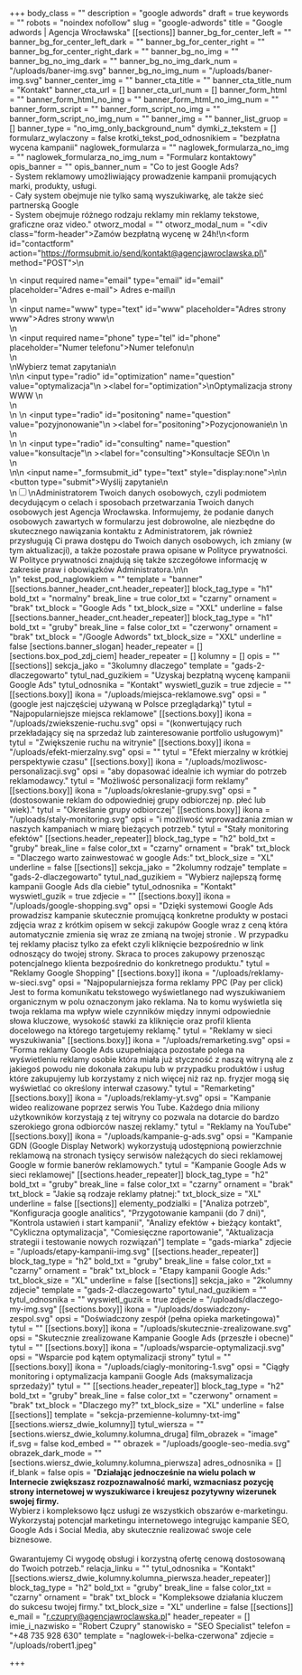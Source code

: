 +++
body_class = ""
description = "google adwords"
draft = true
keywords = ""
robots = "noindex nofollow"
slug = "google-adwords"
title = "Google adwords | Agencja Wrocławska"
[[sections]]
banner_bg_for_center_left = ""
banner_bg_for_center_left_dark = ""
banner_bg_for_center_right = ""
banner_bg_for_center_right_dark = ""
banner_bg_no_img = ""
banner_bg_no_img_dark = ""
banner_bg_no_img_dark_num = "/uploads/baner-img.svg"
banner_bg_no_img_num = "/uploads/baner-img.svg"
banner_center_img = ""
banner_cta_title = ""
banner_cta_title_num = "Kontakt"
banner_cta_url = []
banner_cta_url_num = []
banner_form_html = ""
banner_form_html_no_img = ""
banner_form_html_no_img_num = ""
banner_form_script = ""
banner_form_script_no_img = ""
banner_form_script_no_img_num = ""
banner_img = ""
banner_list_gruop = []
banner_type = "no_img_only_background_num"
dymki_z_tekstem = []
formularz_wylaczony = false
krotki_tekst_pod_odnosnikiem = "bezpłatna wycena kampanii"
naglowek_formularza = ""
naglowek_formularza_no_img = ""
naglowek_formularza_no_img_num = "Formularz kontaktowy"
opis_banner = ""
opis_banner_num = "Co to jest Google Ads?<br>- System reklamowy umożliwiający prowadzenie kampanii promujących marki, produkty, usługi. <br>- Cały system obejmuje nie tylko samą wyszukiwarkę, ale także sieć partnerską Google <br>- System obejmuje różnego rodzaju reklamy min reklamy tekstowe, graficzne oraz video."
otworz_modal = ""
otworz_modal_num = "<div class=\"form-header\">Zamów bezpłatną wycenę w 24h!</div>\n<form id=\"contactform\" action=\"https://formsubmit.io/send/kontakt@agencjawroclawska.pl\" method=\"POST\">\n<div class='input-cnt'>\n <input required name=\"email\" type=\"email\" id=\"email\" placeholder=\"Adres e-mail\"><label for='email'> Adres e-mail</label>\n</div>\n<div class='input-cnt'>\n    <input name=\"www\" type=\"text\" id=\"www\" placeholder=\"Adres strony www\"><label for='www'>Adres strony www</label>\n</div>\n<div class='input-cnt'>\n    <input  required name=\"phone\" type=\"tel\" id=\"phone\" placeholder=\"Numer telefonu\"><label for='phone'>Numer telefonu</label>\n   </div>\n   <div>\n<span class='radio-cnt-title'>Wybierz temat zapytania</span>\n <div class='form-radio'>\n\n  <input type=\"radio\" id=\"optimization\" name=\"question\" value=\"optymalizacja\"\n         ><label for=\"optimization\">\nOptymalizacja strony WWW </label>\n</div>\n <div class='form-radio'>\n \n  <input type=\"radio\" id=\"positoning\" name=\"question\" value=\"pozyjnonowanie\"\n         ><label for=\"positoning\">Pozycjonowanie\n </label>\n</div>\n <div class='form-radio'>\n \n  <input type=\"radio\" id=\"consulting\" name=\"question\" value=\"konsultacje\"\n         ><label for=\"consulting\">Konsultacje SEO\n </label>\n</div>\n</div>\n\n    <input name=\"_formsubmit_id\" type=\"text\" style=\"display:none\">\n\n    <button  type=\"submit\">Wyślij zapytanie</button>\n<div class='rodo'>\n<input id='rodo-accept' type='checkbox' required name='rodo-accept' value='accept'/>\n<label for='rodo-accept'>Administratorem Twoich danych osobowych, czyli podmiotem decydującym o celach i sposobach przetwarzania Twoich danych osobowych jest Agencja Wrocławska. Informujemy, że podanie danych osobowych zawartych w formularzu jest dobrowolne, ale niezbędne do skutecznego nawiązania kontaktu z Administratorem, jak również przysługują Ci prawa dostępu do Twoich danych osobowych, ich zmiany (w tym aktualizacji), a także pozostałe prawa opisane w Polityce prywatności. W Polityce prywatności znajdują się także szczegółowe informację w zakresie praw i obowiązków Administratora.\n</label>\n</div>\n</form>"
tekst_pod_naglowkiem = ""
template = "banner"
[[sections.banner_header_cnt.header_repeater]]
block_tag_type = "h1"
bold_txt = "normalny"
break_line = true
color_txt = "czarny"
ornament = "brak"
txt_block = "Google Ads "
txt_block_size = "XXL"
underline = false
[[sections.banner_header_cnt.header_repeater]]
block_tag_type = "h1"
bold_txt = "gruby"
break_line = false
color_txt = "czerwony"
ornament = "brak"
txt_block = "/Google Adwords"
txt_block_size = "XXL"
underline = false
[sections.banner_slogan]
header_repeater = []
[sections.box_pod_zdj_ciem]
header_repeater = []
kolumny = []
opis = ""
[[sections]]
sekcja_jako = "3kolumny dlaczego"
template = "gads-2-dlaczegowarto"
tytul_nad_guzikiem = "Uzyskaj bezpłatną wycenę kampanii Google Ads"
tytul_odnosnika = "Kontakt"
wyswietl_guzik = true
zdjecie = ""
[[sections.boxy]]
ikona = "/uploads/miejsca-reklamowe.svg"
opsi = "(google jest najczęściej używaną w Polsce przeglądarką)"
tytul = "Najpopularniejsze miejsca reklamowe"
[[sections.boxy]]
ikona = "/uploads/zwiekszenie-ruchu.svg"
opsi = "(konwertujący ruch przekładający się na sprzedaż lub zainteresowanie portfolio usługowym)"
tytul = "Zwiększenie ruchu na witrynie"
[[sections.boxy]]
ikona = "/uploads/efekt-mierzalny.svg"
opsi = ""
tytul = "Efekt mierzalny w krótkiej perspektywie czasu"
[[sections.boxy]]
ikona = "/uploads/mozliwosc-personalizacji.svg"
opsi = "aby dopasować idealnie ich wymiar do potrzeb reklamodawcy."
tytul = "Możliwość personalizacji form reklamy"
[[sections.boxy]]
ikona = "/uploads/okreslanie-grupy.svg"
opsi = "(dostosowanie reklam do odpowiedniej grupy odbiorczej np. płeć lub wiek)."
tytul = "Określanie grupy odbiorczej"
[[sections.boxy]]
ikona = "/uploads/staly-monitoring.svg"
opsi = "i możliwość wprowadzania zmian w naszych kampaniach w miarę bieżących potrzeb."
tytul = "Stały monitoring efektów"
[[sections.header_repeater]]
block_tag_type = "h2"
bold_txt = "gruby"
break_line = false
color_txt = "czarny"
ornament = "brak"
txt_block = "Dlaczego warto zainwestować w google Ads:"
txt_block_size = "XL"
underline = false
[[sections]]
sekcja_jako = "2kolumny rodzaje"
template = "gads-2-dlaczegowarto"
tytul_nad_guzikiem = "Wybierz najlepszą formę kampanii Google Ads dla ciebie"
tytul_odnosnika = "Kontakt"
wyswietl_guzik = true
zdjecie = ""
[[sections.boxy]]
ikona = "/uploads/google-shopping.svg"
opsi = "Dzięki systemowi Google Ads prowadzisz kampanie skutecznie promującą konkretne produkty w postaci zdjęcia wraz z krótkim opisem w sekcji zakupów Google wraz z ceną która automatycznie zmienia się wraz ze zmianą na twojej stronie . W przypadku tej reklamy płacisz tylko za efekt czyli kliknięcie bezpośrednio w link odnoszący do twojej strony. Skraca to proces zakupowy przenosząc potencjalnego klienta bezpośrednio do konkretnego produktu."
tytul = "Reklamy Google Shopping"
[[sections.boxy]]
ikona = "/uploads/reklamy-w-sieci.svg"
opsi = "Najpopularniejsza forma reklamy PPC (Pay per click) Jest to forma komunikatu tekstowego wyświetlanego nad wyszukiwaniem organicznym w polu oznaczonym jako reklama. Na to komu wyświetla się twoja reklama ma wpływ wiele czynników między innymi odpowiednie słowa kluczowe, wysokość stawki za kliknięcie oraz profil klienta docelowego na którego targetujemy reklamę."
tytul = "Reklamy w sieci wyszukiwania"
[[sections.boxy]]
ikona = "/uploads/remarketing.svg"
opsi = "Forma reklamy Google Ads uzupełniająca pozostałe polega na wyświetleniu reklamy osobie która miała już styczność z naszą witryną ale z jakiegoś powodu nie dokonała zakupu lub w przypadku produktów i usług które zakupujemy lub korzystamy z nich więcej niż raz np. fryzjer mogą się wyświetlać co określony interwał czasowy."
tytul = "Remarketing"
[[sections.boxy]]
ikona = "/uploads/reklamy-yt.svg"
opsi = "Kampanie wideo realizowane poprzez serwis You Tube. Każdego dnia miliony użytkowników korzystają z tej witryny co pozwala na dotarcie do bardzo szerokiego grona odbiorców naszej reklamy."
tytul = "Reklamy na YouTube"
[[sections.boxy]]
ikona = "/uploads/kampanie-g-ads.svg"
opsi = "Kampanie GDN (Google Display Network) wykorzystują udostępnioną powierzchnie reklamową na stronach tysięcy serwisów należących do sieci reklamowej Google w formie banerów reklamowych."
tytul = "Kampanie Google Ads w sieci reklamowej"
[[sections.header_repeater]]
block_tag_type = "h2"
bold_txt = "gruby"
break_line = false
color_txt = "czarny"
ornament = "brak"
txt_block = "Jakie są rodzaje reklamy płatnej:"
txt_block_size = "XL"
underline = false
[[sections]]
elementy_podzialki = ["Analiza potrzeb", "Konfiguracja google analitics", "Przygotowanie kampanii (do 7 dni)", "Kontrola ustawień i start kampanii", "Analizy efektów + bieżący kontakt", "Cykliczna optymalizacja", "Comiesięczne raportowanie", "Aktualizacja strategii i testowanie nowych rozwiązań"]
template = "gads-miarka"
zdjecie = "/uploads/etapy-kampanii-img.svg"
[[sections.header_repeater]]
block_tag_type = "h2"
bold_txt = "gruby"
break_line = false
color_txt = "czarny"
ornament = "brak"
txt_block = "Etapy kampanii Google Ads:"
txt_block_size = "XL"
underline = false
[[sections]]
sekcja_jako = "2kolumny zdjecie"
template = "gads-2-dlaczegowarto"
tytul_nad_guzikiem = ""
tytul_odnosnika = ""
wyswietl_guzik = true
zdjecie = "/uploads/dlaczego-my-img.svg"
[[sections.boxy]]
ikona = "/uploads/doswiadczony-zespol.svg"
opsi = "Doświadczony zespół (pełna opieka marketingowa)"
tytul = ""
[[sections.boxy]]
ikona = "/uploads/skutecznie-zrealizowane.svg"
opsi = "Skutecznie zrealizowane Kampanie Google Ads (przeszłe i obecne)"
tytul = ""
[[sections.boxy]]
ikona = "/uploads/wsparcie-optymalizacji.svg"
opsi = "Wsparcie pod kątem optymalizacji strony"
tytul = ""
[[sections.boxy]]
ikona = "/uploads/ciagly-monitoring-1.svg"
opsi = "Ciągły monitoring i optymalizacja kampanii Google Ads (maksymalizacja sprzedaży)"
tytul = ""
[[sections.header_repeater]]
block_tag_type = "h2"
bold_txt = "gruby"
break_line = false
color_txt = "czerwony"
ornament = "brak"
txt_block = "Dlaczego my?"
txt_block_size = "XL"
underline = false
[[sections]]
template = "sekcja-przemienne-kolumny-txt-img"
[[sections.wiersz_dwie_kolumny]]
tytul_wiersza = ""
[sections.wiersz_dwie_kolumny.kolumna_druga]
film_obrazek = "image"
if_svg = false
kod_embed = ""
obrazek = "/uploads/google-seo-media.svg"
obrazek_dark_mode = ""
[sections.wiersz_dwie_kolumny.kolumna_pierwsza]
adres_odnosnika = []
if_blank = false
opis = "<strong>Działając jednocześnie na wielu polach w Internecie zwiększasz rozpoznawalność marki, wzmacniasz pozycję strony internetowej w wyszukiwarce i kreujesz pozytywny wizerunek swojej firmy. <br></strong>Wybierz i kompleksowo łącz usługi ze wszystkich obszarów e-marketingu. Wykorzystaj potencjał marketingu internetowego integrując kampanie SEO, Google Ads i Social Media, aby skutecznie realizować swoje cele biznesowe. <br><br>Gwarantujemy Ci wygodę obsługi i korzystną ofertę cenową dostosowaną do Twoich potrzeb."
relacja_linku = ""
tytul_odnosnika = "Kontakt"
[[sections.wiersz_dwie_kolumny.kolumna_pierwsza.header_repeater]]
block_tag_type = "h2"
bold_txt = "gruby"
break_line = false
color_txt = "czarny"
ornament = "brak"
txt_block = "Kompleksowe działania kluczem do sukcesu twojej firmy."
txt_block_size = "XL"
underline = false
[[sections]]
e_mail = "r.czupry@agencjawroclawska.pl"
header_repeater = []
imie_i_nazwisko = "Robert Czupry"
stanowisko = "SEO Specialist"
telefon = "+48 735 928 630"
template = "naglowek-i-belka-czerwona"
zdjecie = "/uploads/robert1.jpeg"

+++
